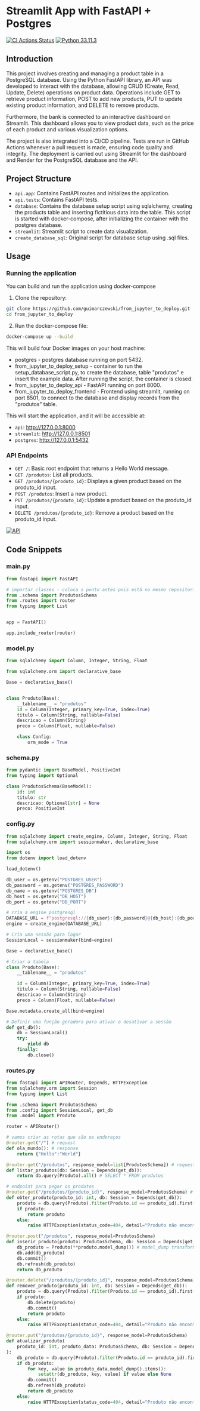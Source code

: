 # Streamlit App with FastAPI + Postgres
[![CI Actions Status](https://github.com/guimarczewski/from_jupyter_to_deploy/workflows/CI/badge.svg)](https://github.com/guimarczewski/from_jupyter_to_deploy/actions)
[![Python 33.11.3](https://img.shields.io/badge/python-3.11.3-blue.svg)](https://www.python.org/downloads/release/python-350/)


## Introduction

This project involves creating and managing a product table in a PostgreSQL database. Using the Python FastAPI library, an API was developed to interact with the database, allowing CRUD (Create, Read, Update, Delete) operations on product data. Operations include GET to retrieve product information, POST to add new products, PUT to update existing product information, and DELETE to remove products.

Furthermore, the bank is connected to an interactive dashboard on Streamlit. This dashboard allows you to view product data, such as the price of each product and various visualization options.

The project is also integrated into a CI/CD pipeline. Tests are run in GitHub Actions whenever a pull request is made, ensuring code quality and integrity. The deployment is carried out using Streamlit for the dashboard and Render for the PostgreSQL database and the API.

## Project Structure

* `api.app`: Contains FastAPI routes and initializes the application.
* `api.tests`: Contains FastAPI tests.
* `database`: Contains the database setup script using sqlalchemy, creating the products table and inserting fictitious data into the table. This script is started with docker-compose, after initializing the container with the postgres database.
* `streamlit`: Streamlit script to create data visualization.
* `create_database_sql`: Original script for database setup using .sql files.

## Usage

### Running the application

You can build and run the application using docker-compose

1. Clone the repository:

```bash
git clone https://github.com/guimarczewski/from_jupyter_to_deploy.git
cd from_jupyter_to_deploy
```

2. Run the docker-compose file:

```bash
docker-compose up --build
```

This will build four Docker images on your host machine:
- postgres - postgres database running on port 5432.
- from_jupyter_to_deploy_setup - container to run the setup_database_script.py, to create the database, table "produtos" e insert the example data. After running the script, the container is closed.
- from_jupyter_to_deploy_api - FastAPI running on port 8000.
- from_jupyter_to_deploy_frontend - Frontend using streamlit, running on port 8501, to connect to the database and display records from the "produtos" table.

This will start the application, and it will be accessible at:
* `api`: http://127.0.0.1:8000
* `streamlit`: http://127.0.0.1:8501
* `postgres`: http://127.0.0.1:5432

### API Endpoints

* `GET /`: Basic root endpoint that returns a Hello World message.
* `GET /produtos`: List all products.
* `GET /produtos/{produto_id}`: Displays a given product based on the produto_id input.
* `POST /produtos`: Insert a new product.
* `PUT /produtos/{produto_id}`: Update a product based on the produto_id input.
* `DELETE /produtos/{produto_id}`: Remove a product based on the produto_id input.

[![API](https://github.com/guimarczewski/from_jupyter_to_deploy/raw/main/images/docs_api.PNG)]()

## Code Snippets

### main.py

```python
from fastapi import FastAPI

# importar classes - coloca o ponto antes pois está no mesmo repositorio
from .schema import ProdutosSchema
from .routes import router
from typing import List


app = FastAPI()

app.include_router(router)
```

### model.py

```python
from sqlalchemy import Column, Integer, String, Float

from sqlalchemy.orm import declarative_base

Base = declarative_base()


class Produto(Base):
    __tablename__ = "produtos"
    id = Column(Integer, primary_key=True, index=True)
    titulo = Column(String, nullable=False)
    descricao = Column(String)
    preco = Column(Float, nullable=False)

    class Config:
        orm_mode = True
```

### schema.py

```python
from pydantic import BaseModel, PositiveInt
from typing import Optional

class ProdutosSchema(BaseModel):
    id: int
    titulo: str
    descricao: Optional[str] = None
    preco: PositiveInt

```

### config.py

```python
from sqlalchemy import create_engine, Column, Integer, String, Float
from sqlalchemy.orm import sessionmaker, declarative_base

import os
from dotenv import load_dotenv

load_dotenv()

db_user = os.getenv("POSTGRES_USER")
db_password = os.getenv("POSTGRES_PASSWORD")
db_name = os.getenv("POSTGRES_DB")
db_host = os.getenv("DB_HOST")
db_port = os.getenv("DB_PORT")

# cria a engine postgresql
DATABASE_URL = f"postgresql://{db_user}:{db_password}@{db_host}:{db_port}/{db_name}"
engine = create_engine(DATABASE_URL)

# Cria uma sessão para logar
SessionLocal = sessionmaker(bind=engine)

Base = declarative_base()

# Criar a tabela
class Produto(Base):
    __tablename__ = "produtos"

    id = Column(Integer, primary_key=True, index=True)
    titulo = Column(String, nullable=False)
    descricao = Column(String)
    preco = Column(Float, nullable=False)

Base.metadata.create_all(bind=engine)

# Definir uma função geradora para ativar e desativar a sessão
def get_db():
    db = SessionLocal()
    try:
        yield db
    finally:
        db.close()

```

### routes.py

```python
from fastapi import APIRouter, Depends, HTTPException
from sqlalchemy.orm import Session
from typing import List

from .schema import ProdutosSchema
from .config import SessionLocal, get_db
from .model import Produto

router = APIRouter()

# vamos criar as rotas que são os endereços
@router.get("/") # request
def ola_mundo(): # response
    return {"Hello":"World"}

@router.get("/produtos", response_model=list[ProdutosSchema]) # request definindo qual schema a lista de saída precisa ter
def listar_produtos(db: Session = Depends(get_db)):
    return db.query(Produto).all() # SELECT * FROM produtos

# endpoint para pegar os produtos
@router.get("/produtos/{produto_id}", response_model=ProdutosSchema) # request
def obter_produto(produto_id: int, db: Session = Depends(get_db)):
    produto = db.query(Produto).filter(Produto.id == produto_id).first()
    if produto:
        return produto
    else:
        raise HTTPException(status_code=404, detail="Produto não encontrado")

@router.post("/produtos", response_model=ProdutosSchema)
def inserir_produto(produto: ProdutosSchema, db: Session = Depends(get_db)):
    db_produto = Produto(**produto.model_dump()) # model_dump transforma o modelo em dicionario
    db.add(db_produto)
    db.commit()
    db.refresh(db_produto)
    return db_produto

@router.delete("/produtos/{produto_id}", response_model=ProdutosSchema)
def remover_produto(produto_id: int, db: Session = Depends(get_db)):
    produto = db.query(Produto).filter(Produto.id == produto_id).first()
    if produto:
        db.delete(produto)
        db.commit()
        return produto
    else:
        raise HTTPException(status_code=404, detail="Produto não encontrado")

@router.put("/produtos/{produto_id}", response_model=ProdutosSchema)
def atualizar_produto(
    produto_id: int, produto_data: ProdutosSchema, db: Session = Depends(get_db)
):
    db_produto = db.query(Produto).filter(Produto.id == produto_id).first()
    if db_produto:
        for key, value in produto_data.model_dump().items():
            setattr(db_produto, key, value) if value else None
        db.commit()
        db.refresh(db_produto)
        return db_produto
    else:
        raise HTTPException(status_code=404, detail="Produto não encontrado")



```
